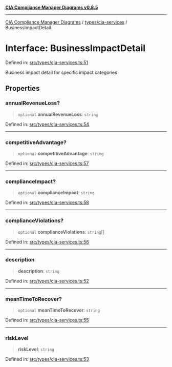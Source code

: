 [**CIA Compliance Manager Diagrams v0.8.5**](../../../README.md)

***

[CIA Compliance Manager Diagrams](../../../modules.md) / [types/cia-services](../README.md) / BusinessImpactDetail

# Interface: BusinessImpactDetail

Defined in: [src/types/cia-services.ts:51](https://github.com/Hack23/cia-compliance-manager/blob/3ae0301247f765ba03c8c0fe645db4718bb8af76/src/types/cia-services.ts#L51)

Business impact detail for specific impact categories

## Properties

### annualRevenueLoss?

> `optional` **annualRevenueLoss**: `string`

Defined in: [src/types/cia-services.ts:54](https://github.com/Hack23/cia-compliance-manager/blob/3ae0301247f765ba03c8c0fe645db4718bb8af76/src/types/cia-services.ts#L54)

***

### competitiveAdvantage?

> `optional` **competitiveAdvantage**: `string`

Defined in: [src/types/cia-services.ts:57](https://github.com/Hack23/cia-compliance-manager/blob/3ae0301247f765ba03c8c0fe645db4718bb8af76/src/types/cia-services.ts#L57)

***

### complianceImpact?

> `optional` **complianceImpact**: `string`

Defined in: [src/types/cia-services.ts:58](https://github.com/Hack23/cia-compliance-manager/blob/3ae0301247f765ba03c8c0fe645db4718bb8af76/src/types/cia-services.ts#L58)

***

### complianceViolations?

> `optional` **complianceViolations**: `string`[]

Defined in: [src/types/cia-services.ts:56](https://github.com/Hack23/cia-compliance-manager/blob/3ae0301247f765ba03c8c0fe645db4718bb8af76/src/types/cia-services.ts#L56)

***

### description

> **description**: `string`

Defined in: [src/types/cia-services.ts:52](https://github.com/Hack23/cia-compliance-manager/blob/3ae0301247f765ba03c8c0fe645db4718bb8af76/src/types/cia-services.ts#L52)

***

### meanTimeToRecover?

> `optional` **meanTimeToRecover**: `string`

Defined in: [src/types/cia-services.ts:55](https://github.com/Hack23/cia-compliance-manager/blob/3ae0301247f765ba03c8c0fe645db4718bb8af76/src/types/cia-services.ts#L55)

***

### riskLevel

> **riskLevel**: `string`

Defined in: [src/types/cia-services.ts:53](https://github.com/Hack23/cia-compliance-manager/blob/3ae0301247f765ba03c8c0fe645db4718bb8af76/src/types/cia-services.ts#L53)

